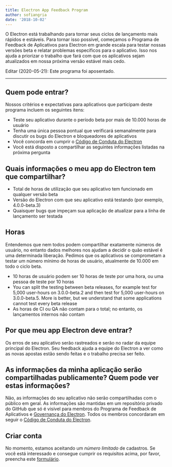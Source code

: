 ```yaml
---
title: Electron App Feedback Program
author: sofiangria
date: '2018-10-02'
---
```


O Electron está trabalhando para tornar seus ciclos de lançamento mais rápidos e estáveis. Para tornar isso possível, começamos o Programa de Feedback de Aplicativos para Electron em grande escala para testar nossas versões beta e relatar problemas específicos para o aplicativo. Isso nos ajuda a priorizar o trabalho que fará com que os aplicativos sejam atualizados em nossa próxima versão estável mais cedo.

Editar (2020-05-21): Este programa foi aposentado.

---

## Quem pode entrar?
Nossos critérios e expectativas para aplicativos que participam deste programa incluem os seguintes itens:
- Teste seu aplicativo durante o período beta por mais de 10.000 horas de usuário
- Tenha uma única pessoa pontual que verificará semanalmente para discutir os bugs do Electron e bloqueadores de aplicativos
- Você concorda em cumprir o [Código de Conduta do Electron](https://github.com/electron/electron/blob/master/CODE_OF_CONDUCT.md)
- Você está disposto a compartilhar as seguintes informações listadas na próxima pergunta

## Quais informações o meu app do Electron tem que compartilhar?
- Total de horas de utilização que seu aplicativo tem funcionado em qualquer versão beta
- Versão do Electron com que seu aplicativo está testando (por exemplo, 4.0.0-beta.3)
- Quaisquer bugs que impeçam sua aplicação de atualizar para a linha de lançamento ser testada

## Horas
Entendemos que nem todos podem compartilhar exatamente números de usuário, no entanto dados melhores nos ajudam a decidir o quão estável é uma determinada liberação. Pedimos que os aplicativos se comprometam a testar um número mínimo de horas de usuário, atualmente de 10.000 em todo o ciclo beta.
- 10 horas de usuário podem ser 10 horas de teste por uma hora, ou uma pessoa de teste por 10 horas
- You can split the testing between beta releases, for example test for 5,000 user-hours on 3.0.0-beta.2 and then test for 5,000 user-hours on 3.0.0-beta.5. More is better, but we understand that some applications cannot test every beta release
- As horas de CI ou QA não contam para o total; no entanto, os lançamentos internos não contam

## Por que meu app Electron deve entrar?
Os erros de seu aplicativo serão rastreados e serão no radar da equipe principal do Electron. Seu feedback ajuda a equipe do Electron a ver como as novas apostas estão sendo feitas e o trabalho precisa ser feito.

## As informações da minha aplicação serão compartilhadas publicamente? Quem pode ver estas informações?
Não, as informações do seu aplicativo não serão compartilhadas com o público em geral. As informações são mantidas em um repositório privado do GitHub que só é visível para membros do Programa de Feedback de Aplicativos e [Governança do Electron](https://github.com/electron/governance). Todos os membros concordaram em seguir o [Código de Conduta do Electron](https://github.com/electron/electron/blob/master/CODE_OF_CONDUCT.md).

## Criar conta
No momento, estamos aceitando um *número limitado* de cadastros. Se você está interessado e consegue cumprir os requisitos acima, por favor, preencha este [formulário](https://goo.gl/forms/OpMEKV75ScN6we7g1).
